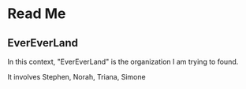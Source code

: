 # Read Me



## EverEverLand

In this context, "EverEverLand" is the organization I am trying to found.

It involves Stephen, Norah, Triana, Simone


